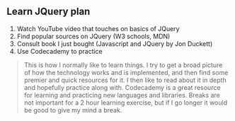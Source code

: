 ## Learn JQuery plan
1. Watch YouTube video that touches on basics of JQuery
2. Find popular sources on JQuery (W3 schools, MDN)
3. Consult book I just bought (Javascript and JQuery by Jon Duckett)
4. Use Codecademy to practice

> This is how I normally like to learn things.  I try to get a broad picture of how the technology works and is implemented, and then find some premier and quick resources for it.  I then like to read about it in depth and hopefully practice along with.  Codecademy is a great resource for learning and practicing new languages and libraries.  Breaks are not important for a 2 hour learning exercise, but if I go longer it would be good to give my mind a break.